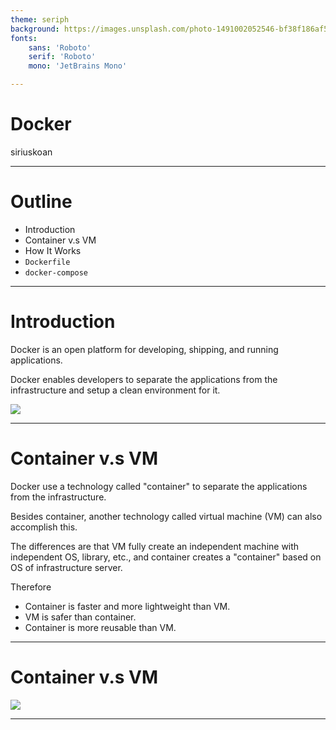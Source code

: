 ```yaml
---
theme: seriph
background: https://images.unsplash.com/photo-1491002052546-bf38f186af56?ixlib=rb-1.2.1&ixid=MnwxMjA3fDB8MHxwaG90by1wYWdlfHx8fGVufDB8fHx8&auto=format&fit=crop&w=1208&q=80
fonts:
    sans: 'Roboto'
    serif: 'Roboto'
    mono: 'JetBrains Mono'

---
```


# Docker

siriuskoan

---

# Outline
- Introduction
- Container v.s VM
- How It Works
- `Dockerfile`
- `docker-compose`

---

# Introduction

Docker is an open platform for developing, shipping, and running applications.

Docker enables developers to separate the applications from the infrastructure and setup a clean environment for it.

![](/docker-icon.png)

<!--

From https://zh.wikipedia.org/wiki/File:Docker_(container_engine)_logo.svg

-->

---

# Container v.s VM

Docker use a technology called "container" to separate the applications from the infrastructure.

Besides container, another technology called virtual machine (VM) can also accomplish this.

The differences are that VM fully create an independent machine with independent OS, library, etc., and container creates a "container" based on OS of infrastructure server.

Therefore
- Container is faster and more lightweight than VM.
- VM is safer than container.
- Container is more reusable than VM.

<!--

Container is more reusable since it uses image, we will talk about later.

-->

---

# Container v.s VM

![](/containers-vs-virtual-machines.jpg)

<!--

From https://www.weave.works/blog/a-practical-guide-to-choosing-between-docker-containers-and-vms

-->

---


